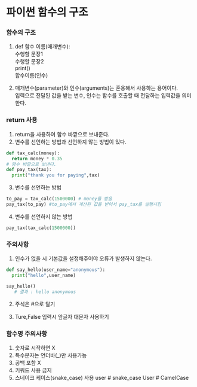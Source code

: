 # 파이썬 함수의 구조

### 함수의 구조

1. def 함수 이름(매개변수):<br/>
   수행할 문장1<br/>
   수행할 문장2<br/>
   print()<br/>
   함수이름(인수)

2. 매개변수(parameter)와 인수(arguments)는 혼용해서 사용하는 용어이다.<br/>
   입력으로 전달된 값을 받는 변수, 인수는 함수를 호출할 때 전달하는 입력값을 의미한다.

### return 사용

1. return을 사용하여 함수 바깥으로 보내준다.
2. 변수를 선언하는 방법과 선언하지 않는 방법이 있다.

```py
def tax_calc(money):
  return money * 0.35
# 함수 바깥으로 보낸다.
def pay_tax(tax):
  print("thank you for paying",tax)
```

3. 변수를 선언하는 방법

```py
to_pay = tax_calc(1500000) # money를 받음
pay_tax(to_pay) #to_pay에서 계산된 값을 받아서 pay_tax를 실행시킴
```

4. 변수를 선언하지 않는 방법<br/>

```py
pay_tax(tax_calc(1500000))
```

### 주의사항

1. 인수가 없을 시 기본값을 설정해주어야 오류가 발생하지 않는다.<br/>

```py
def say_hello(user_name="anonymous"):
  print("hello",user_name)

say_hello()
   # 결과 : hello anonymous
```

2. 주석은 #으로 달기

3. Ture,False 입력시 앞글자 대문자 사용하기

### 함수명 주의사항

1. 숫자로 시작하면 X
2. 특수문자는 언더바(\_)만 사용가능
3. 공백 포함 X
4. 키워드 사용 금지
5. 스네이크 케이스(snake_case) 사용
   user # snake_case
   User # CamelCase
